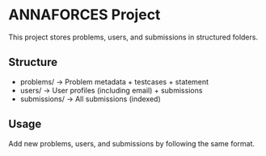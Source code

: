 # ANNAFORCES Project

This project stores problems, users, and submissions in structured folders.

## Structure
- problems/ -> Problem metadata + testcases + statement
- users/ -> User profiles (including email) + submissions
- submissions/ -> All submissions (indexed)

## Usage
Add new problems, users, and submissions by following the same format.
